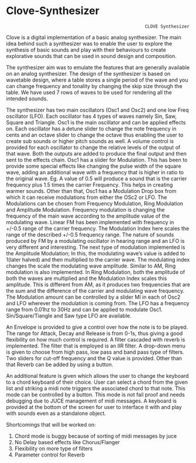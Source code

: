 # Clove-Synthesizer
                                                         CLOVE Synthesizer
Clove is a digital implementation of a basic analog synthesizer. The main idea behind such a synthesizer was to enable the user to explore the synthesis of basic sounds and play with their behaviours to create explorative sounds that can be used in sound design and composition. 

The synthesizer aim was to emulate the features that are generally available on an analog synthesizer. The design of the synthesizer is based on wavetable design, where a table stores a single period of the wave and you can change frequency and tonality by changing the skip size through the table. We have used 7 rows of waves to be used for rendering all the intended sounds.


The synthesizer has two main oscillators (Osc1 and Osc2) and one low Freq oscillator (LFO). Each oscillator has 4 types of waves namely Sin, Saw, Square and Triangle. Osc1 is the main oscillator and can be applied effects on. Each oscillator has a detune slider to change the note frequency in cents and an octave slider to change the octave thus enabling the user to create sub sounds or higher pitch sounds as well. A volume control is provided for each oscillator to change the relative levels of the output of that wave. Both the outputs are added to produce the final output and then sent to the effects chain. Osc1 has a slider for Modulation. This has been to provide some special effects like changing the pulse width of the square wave, adding an additional wave with a frequency that is higher in ratio to the original wave. Eg. A value of 0.5 will produce a sound that is the carrier frequency plus 1.5 times the carrier Frequency. This helps in creating warmer sounds. Other than that, Osc1 has a Modulation Drop box from which it can receive modulations from either the OSc2 or LFO. The Modulations can be chosen from Frequency Modulation, Ring Modulation and Amplitude Modulation. Frequency modulation is changing the frequency of the main wave according to the amplitude value of the modulating wave. Linear FM has been implemented with frequency in +/-0.5 range of the carrier frequency. The Modulation Index here scales the range of the described +/-0.5 frequency range.  The nature of sounds produced by FM by a modulating oscillator in hearing range and an LFO is very different and interesting. The next type of modulation implemented is the Amplitude Modulation; In this, the modulating wave’s value is added to 1(later halved) and then multiplied to the carrier wave. The modulating index changes the scale the modulating wave amplitude. Similar to AM, Ring modulation is also implemented. In Ring Modulation, both the amplitude of both the waves are multiplied and the Modulation Index scales this amplitude. This is different from AM, as it produces two frequencies that are the sum and the difference of the carrier and modulating wave frequency. The Modulation amount can be controlled by a slider MI in each of Osc2 and LFO wherever the modulation is coming from. The LFO has a frequency range from 0.01hz to 30Hz and can be applied to modulate Osc1. Sin/Square/Tiangle and Saw type LFO are available.


An Envelope is provided to give a control over how the note is to be played. The range for Attack, Decay and Release is from 0-1s, thus giving a good flexibility on how much control is required. A filter cascaded with reverb is implemented. The filter that is employed is an IIR filter. A drop-down menu is given to choose from high pass, low pass and band pass type of filters. Two sliders for cut-off frequency and the Q value is provided. Other than that Reverb can be added by using a button. 


An additional feature is given which allows the user to change the keyboard to a chord keyboard of their choice. User can select a chord from the given list and striking a midi note triggers the associated chord to that note. This mode can be controlled by a button. This mode is not fail proof and needs debugging due to JUCE management of midi messages.
A keyboard is provided at the bottom of the screen for user to interface it with and play with sounds even as a standalone object.


Shortcomings that will be worked on:
1)	Chord mode is buggy because of sorting of midi messages by juce
2)	No Delay based effects like Chorus/Flanger
3)	Flexibility on more type of filters
4)	Parameter control for Reverb
